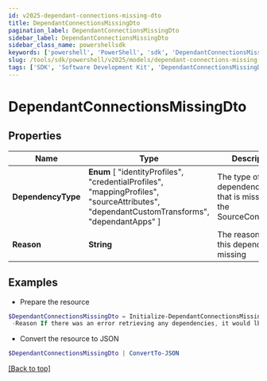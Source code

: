 ```yaml
---
id: v2025-dependant-connections-missing-dto
title: DependantConnectionsMissingDto
pagination_label: DependantConnectionsMissingDto
sidebar_label: DependantConnectionsMissingDto
sidebar_class_name: powershellsdk
keywords: ['powershell', 'PowerShell', 'sdk', 'DependantConnectionsMissingDto', 'V2025DependantConnectionsMissingDto'] 
slug: /tools/sdk/powershell/v2025/models/dependant-connections-missing-dto
tags: ['SDK', 'Software Development Kit', 'DependantConnectionsMissingDto', 'V2025DependantConnectionsMissingDto']
---
```



# DependantConnectionsMissingDto

## Properties

Name | Type | Description | Notes
------------ | ------------- | ------------- | -------------
**DependencyType** |  **Enum** [  "identityProfiles",    "credentialProfiles",    "mappingProfiles",    "sourceAttributes",    "dependantCustomTransforms",    "dependantApps" ] | The type of dependency type that is missing in the SourceConnections | [optional] 
**Reason** | **String** | The reason why this dependency is missing | [optional] 

## Examples

- Prepare the resource
```powershell
$DependantConnectionsMissingDto = Initialize-DependantConnectionsMissingDto  -DependencyType dependantApps `
 -Reason If there was an error retrieving any dependencies, it would lbe listed here
```

- Convert the resource to JSON
```powershell
$DependantConnectionsMissingDto | ConvertTo-JSON
```


[[Back to top]](#) 

